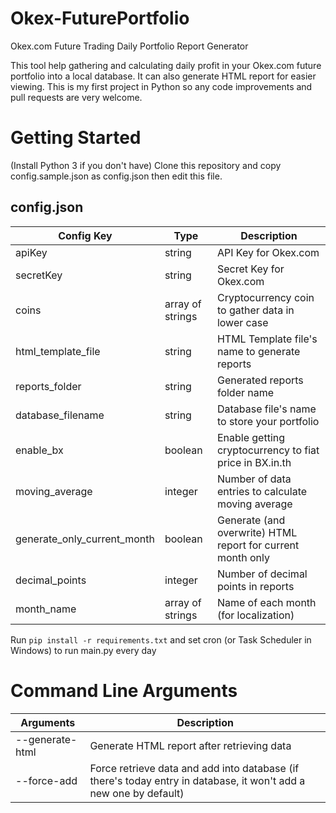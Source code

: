 # Okex-FuturePortfolio
Okex.com Future Trading Daily Portfolio Report Generator

This tool help gathering and calculating daily profit in your Okex.com future portfolio into a local database. It can also generate HTML report for easier viewing. This is my first project in Python so any code improvements and pull requests are very welcome.

# Getting Started
(Install Python 3 if you don't have)
Clone this repository and copy config.sample.json as config.json then edit this file.

## config.json

Config Key| Type | Description
--- | --- |---
apiKey | string | API Key for Okex.com
secretKey | string | Secret Key for Okex.com
coins | array of strings | Cryptocurrency coin to gather data in lower case
html_template_file | string | HTML Template file's name to generate reports
reports_folder | string | Generated reports folder name
database_filename | string | Database file's name to store your portfolio
enable_bx | boolean | Enable getting cryptocurrency to fiat price in BX.in.th
moving_average | integer | Number of data entries to calculate moving average
generate_only_current_month | boolean | Generate (and overwrite) HTML report for current month only
decimal_points | integer | Number of decimal points in reports
month_name | array of strings | Name of each month (for localization)

Run `pip install -r requirements.txt` and set cron (or Task Scheduler in Windows) to run main.py every day

# Command Line Arguments

Arguments|Description
--- | ---
--generate-html | Generate HTML report after retrieving data
--force-add | Force retrieve data and add into database (if there's today entry in database, it won't add a new one by default)
